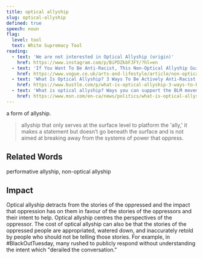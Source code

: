 ```yaml
---
title: optical allyship
slug: optical-allyship
defined: true
speech: noun
flag:
  level: tool
  text: White Supremacy Tool
reading:
  - text: 'We are not interested in Optical Allyship (origin)'
    href: https://www.instagram.com/p/BiPDZkbFJFY/?hl=en
  - text: 'If You Want To Be Anti-Racist, This Non-Optical Allyship Guide Is Required Reading'
    href: https://www.vogue.co.uk/arts-and-lifestyle/article/non-optical-ally-guide
  - text: 'What Is Optical Allyship? 3 Ways To Be Actively Anti-Racist'
    href: https://www.bustle.com/p/what-is-optical-allyship-3-ways-to-be-actively-anti-racist-22956518
  - text: 'What is optical allyship? Ways you can support the BLM movement apart from spreading hashtags'
    href: https://www.msn.com/en-ca/news/politics/what-is-optical-allyship-ways-you-can-support-the-blm-movement-apart-from-spreading-hashtags/ar-BB15cJgz
---
```


a form of allyship.

> allyship that only serves at the surface level to platform the 'ally,' it makes a statement but doesn’t go beneath the surface and is not aimed at breaking away from the systems of power that oppress.

## Related Words

performative allyship, non-optical allyship

## Impact

Optical allyship detracts from the stories of the oppressed and the impact that oppression has on them in favour of the stories of the oppressors and their intent to help. Optical allyship centres the perspectives of the oppressor. The cost of optical allyship can also be that the stories of the oppressed people are appropriated, watered down, and inaccurately retold by people who should not be telling those stories. For example, in #BlackOutTuesday, many rushed to publicly respond without understanding the intent which "derailed the conversation."
